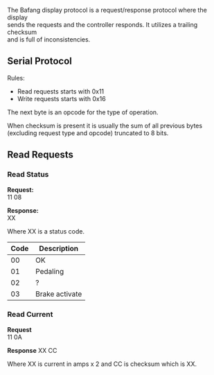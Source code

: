 The Bafang display protocol is a request/response protocol where the display  
sends the requests and the controller responds. It utilizes a trailing checksum  
and is full of inconsistencies.

## Serial Protocol

Rules:
* Read requests starts with 0x11
* Write requests starts with 0x16

The next byte is an opcode for the type of operation.

When checksum is present it is usually the sum of all previous bytes  
(excluding request type and opcode) truncated to 8 bits.


## Read Requests

### Read Status

**Request:**  
11 08

**Response:**  
XX

Where XX is a status code.

Code  | Description
----- | -----------
00    | OK
01    | Pedaling
02    | ?
03    | Brake activate


### Read Current

**Request**  
11 0A

**Response**
XX CC

Where XX is current in amps x 2 and CC is checksum which is XX.






